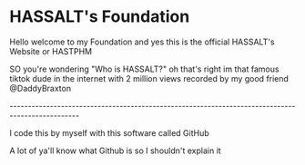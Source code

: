 <h1>HASSALT's Foundation</h1>
<body>Hello welcome to my Foundation and yes this is the official HASSALT's Website or HASTPHM</body>
<p>SO you're wondering "Who is HASSALT?" oh that's right im that famous tiktok dude in the internet with 2 million views recorded by my good friend @DaddyBraxton</p>
<p>-------------------------------------------------------------------------------------------------</p>
<body>I code this by myself with this software called GitHub</body>
<p>A lot of ya'll know what Github is so I shouldn't explain it</p>


